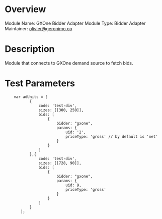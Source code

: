 # Overview

Module Name: GXOne Bidder Adapter
Module Type: Bidder Adapter
Maintainer: olivier@geronimo.co

# Description

Module that connects to GXOne demand source to fetch bids.

# Test Parameters
```
    var adUnits = [
           {
               code: 'test-div',
               sizes: [[300, 250]],
               bids: [
                   {
                       bidder: "gxone",
                       params: {
                           uid: '2',
                           priceType: 'gross' // by default is 'net'
                       }
                   }
               ]
           },{
               code: 'test-div',
               sizes: [[728, 90]],
               bids: [
                   {
                       bidder: "gxone",
                       params: {
                           uid: 9,
                           priceType: 'gross'
                       }
                   }
               ]
           }
       ];
```